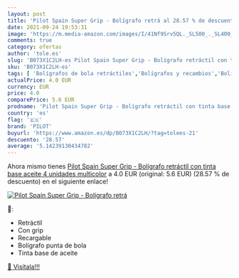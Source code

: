 ```yaml
---
layout: post
title: 'Pilot Spain Super Grip - Bolígrafo retrá al 28.57 % de descuento'
date: 2021-09-24 19:53:31
image: 'https://m.media-amazon.com/images/I/41Nf9Srv5QL._SL500_._SL400_.jpg'
comments: true
category: ofertas
author: 'tole.es'
slug: 'B073X1C2LH-es Pilot Spain Super Grip - Bolígrafo retráctil con tinta...'
sku: 'B073X1C2LH-es'
tags: [ 'Bolígrafos de bola retráctiles','Bolígrafos y recambios','Bolígrafos, lápices y útiles de escritura','Oficina y papelería','bolígrafo','pilot', ]
actualPrice: 4.0 EUR
currency: EUR
price: 4.0
comparePrice: 5.6 EUR
prodname: 'Pilot Spain Super Grip - Bolígrafo retráctil con tinta base aceite  4 unidades  multicolor'
country: 'es'
flag: '🇪🇸'
brand: 'PILOT'
buyurl: 'https://www.amazon.es/dp/B073X1C2LH/?tag=tolees-21'
descuento: '28.57'
average: '5.14239130434782'
---
```


Ahora mismo tienes [Pilot Spain Super Grip - Bolígrafo retráctil con tinta base aceite  4 unidades  multicolor](https://www.amazon.es/dp/B073X1C2LH/?tag=tolees-21) a 4.0 EUR (original: 5.6 EUR) (28.57 %  de descuento) en el siguiente enlace!

[![Pilot Spain Super Grip - Bolígrafo retrá](https://m.media-amazon.com/images/I/41Nf9Srv5QL._SL500_._SL400_.jpg)](https://www.amazon.es/dp/B073X1C2LH/?tag=tolees-21)

🔎:

- Retráctil
- Con grip
- Recargable
- Bolígrafo punta de bola
- Tinta base de aceite

[🛒 Visítala!!!](https://www.amazon.es/dp/B073X1C2LH/?tag=tolees-21)
